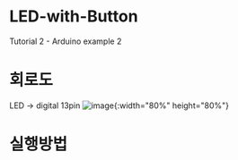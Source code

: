 # LED-with-Button
Tutorial 2 - Arduino example 2 

# 회로도
LED -> digital 13pin 
![image](https://user-images.githubusercontent.com/79436159/108667697-1ca4dd00-751d-11eb-90b3-79945ec1a951.png){:width="80%" height="80%"} 


# 실행방법
